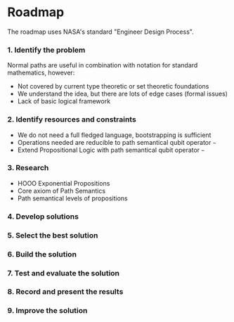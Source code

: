 # Roadmap

The roadmap uses NASA's standard "Engineer Design Process".

### 1. Identify the problem

Normal paths are useful in combination with notation for standard mathematics, however:

- Not covered by current type theoretic or set theoretic foundations
- We understand the idea, but there are lots of edge cases (formal issues)
- Lack of basic logical framework

### 2. Identify resources and constraints

- We do not need a full fledged language, bootstrapping is sufficient
- Operations needed are reducible to path semantical qubit operator `~`
- Extend Propositional Logic with path semantical qubit operator `~`

### 3. Research

- HOOO Exponential Propositions
- Core axiom of Path Semantics
- Path semantical levels of propositions

### 4. Develop solutions

### 5. Select the best solution

### 6. Build the solution

### 7. Test and evaluate the solution

### 8. Record and present the results

### 9. Improve the solution

